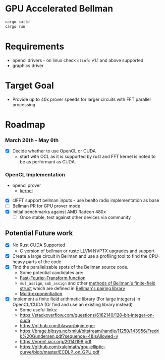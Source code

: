 # GPU Accelerated Bellman

```bash
cargo build
cargo run
```

# Requirements
- opencl drivers - on linux check `clinfo` v1.1 and above supported
- graphics driver

# Target Goal

- Provide up to 40x prover speeds for larger circuits with FFT parallel processing.

# Roadmap
### March 26th - May 6th

- [x] Decide whether to use OpenCL or CUDA
	- start with OCL as it is supported by rust and FFT kernel is noted to be as performant as CUDA.

### OpenCL Implementation
- opencl prover
	- [kernel](https://github.com/clMathLibraries/clFFT)
- [x] clFFT support bellman inputs - use bealto radix implementation as base
- [ ] Bellman PR for GPU prover mode
- [x] Initial benchmarks against AMD Radeon 480x
	- [ ] Once stable, test against other devices via community

## Potential Future work
- [x] No Rust CUDA Supported
	- C version of bellman or rustc LLVM NVPTX upgrades and support
- [x] Create a large circuit in Bellman and use a profiling tool to find the CPU-heavy parts of the code
- [x] Find the parallelizable spots of the Bellman source code.
    - Some potential candidates are:
    - [Fast-Fourier-Transform function](https://github.com/finalitylabs/bellman/blob/437664fa9dc2a5103a664407d2f8f01a4fd5b748/src/domain.rs#L272)
    - `mul_assign`, `sub_assign` and other [methods of Bellman's finite-field struct](https://github.com/finalitylabs/bellman/blob/437664fa9dc2a5103a664407d2f8f01a4fd5b748/src/groth16/prover.rs#L250) which are defined in [Bellman's pairing library](https://github.com/zkcrypto/pairing/blob/183a64b08e9dc7067f78624ec161371f1829623e/src/bls12_381/ec.rs#L534)
    - [Multi-exponentiation](https://github.com/finalitylabs/bellman/blob/437664fa9dc2a5103a664407d2f8f01a4fd5b748/src/groth16/prover.rs#L262)
- [x] Implement a finite field arithmetic library (For large integers) in OpenCL/CUDA (Or find and use an existing library instead)
    - Some useful links:
    - https://stackoverflow.com/questions/6162140/128-bit-integer-on-cuda
    - https://github.com/blawar/biginteger
    - https://brage.bibsys.no/xmlui/bitstream/handle/11250/143956/Fredrik%20Gundersen.pdf?sequence=4&isAllowed=y
    - https://eprint.iacr.org/2014/198.pdf
    - https://github.com/xuleimath/gpu-elliptic-curve/blob/master/ECDLP_on_GPU.pdf
